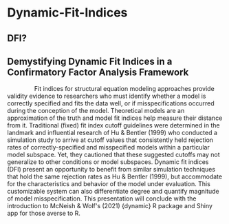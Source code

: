 # Dynamic-Fit-Indices
## DFI? 
## Demystifying Dynamic Fit Indices in a Confirmatory Factor Analysis Framework

&nbsp;&nbsp;&nbsp;&nbsp;&nbsp;&nbsp;&nbsp;&nbsp;&nbsp;&nbsp;&nbsp;&nbsp;&nbsp;&nbsp;&nbsp;&nbsp;Fit indices for structural equation modeling approaches provide validity evidence to researchers who must identify whether a model is correctly specified and fits the data well, or if misspecifications occurred during the conception of the model. Theoretical models are an approximation of the truth and model fit indices help measure their distance from it. Traditional (fixed) fit index cutoff guidelines were determined in the landmark and influential research of Hu & Bentler (1999) who conducted a simulation study to arrive at cutoff values that consistently held rejection rates of correctly-specified and misspecified models within a particular model subspace. Yet, they cautioned that these suggested cutoffs may not generalize to other conditions or model subspaces. Dynamic fit indices (DFI) present an opportunity to benefit from similar simulation techniques that hold the same rejection rates as Hu & Bentler (1999), but accommodate for the characteristics and behavior of the model under evaluation. This customizable system can also differentiate degree and quantify magnitude of model misspecification. This presentation will conclude with the introduction to McNeish & Wolf's (2021) {dynamic} R package and Shiny app for those averse to R.
